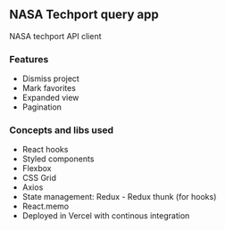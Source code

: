 ## NASA Techport query app

NASA techport API client

### Features

- Dismiss project
- Mark favorites
- Expanded view
- Pagination

### Concepts and libs used

- React hooks
- Styled components
- Flexbox
- CSS Grid
- Axios
- State management: Redux - Redux thunk (for hooks)
- React.memo
- Deployed in Vercel with continous integration
